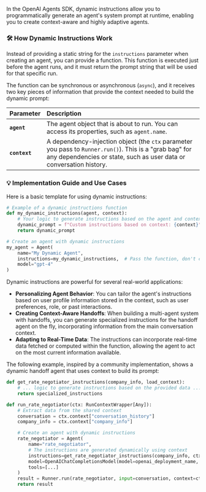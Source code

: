 In the OpenAI Agents SDK, dynamic instructions allow you to programmatically generate an agent's system prompt at runtime, enabling you to create context-aware and highly adaptive agents.

### 🛠️ How Dynamic Instructions Work

Instead of providing a static string for the `instructions` parameter when creating an agent, you can provide a function. This function is executed just before the agent runs, and it must return the prompt string that will be used for that specific run.

The function can be synchronous or asynchronous (`async`), and it receives two key pieces of information that provide the context needed to build the dynamic prompt:

| Parameter | Description |
| :--- | :--- |
| **`agent`** | The agent object that is about to run. You can access its properties, such as `agent.name`. |
| **`context`** | A dependency-injection object (the `ctx` parameter you pass to `Runner.run()`). This is a "grab bag" for any dependencies or state, such as user data or conversation history. |

### 💡 Implementation Guide and Use Cases

Here is a basic template for using dynamic instructions:

```python
# Example of a dynamic instructions function
def my_dynamic_instructions(agent, context):
    # Your logic to generate instructions based on the agent and context
    dynamic_prompt = f"Custom instructions based on context: {context}"
    return dynamic_prompt

# Create an agent with dynamic instructions
my_agent = Agent(
    name="My Dynamic Agent",
    instructions=my_dynamic_instructions,  # Pass the function, don't call it
    model="gpt-4"
)
```

Dynamic instructions are powerful for several real-world applications:

- **Personalizing Agent Behavior**: You can tailor the agent's instructions based on user profile information stored in the context, such as user preferences, role, or past interactions.
- **Creating Context-Aware Handoffs**: When building a multi-agent system with handoffs, you can generate specialized instructions for the handoff agent on the fly, incorporating information from the main conversation context.
- **Adapting to Real-Time Data**: The instructions can incorporate real-time data fetched or computed within the function, allowing the agent to act on the most current information available.

The following example, inspired by a community implementation, shows a dynamic handoff agent that uses context to build its prompt:

```python
def get_rate_negotiator_instructions(company_info, load_context):
    # ... logic to generate instructions based on the provided data ...
    return specialized_instructions

def run_rate_negotiator(ctx: RunContextWrapper[Any]):
    # Extract data from the shared context
    conversation = ctx.context["conversation_history"]
    company_info = ctx.context["company_info"]

    # Create an agent with dynamic instructions
    rate_negotiator = Agent(
        name="rate_negotiator",
        # The instructions are generated dynamically using context
        instructions=get_rate_negotiator_instructions(company_info, ctx.context["load_context"]),
        model=OpenAIChatCompletionsModel(model=openai_deployment_name, openai_client=azure_client),
        tools=[...]
    )
    result = Runner.run(rate_negotiator, input=conversation, context=ctx.context)
    return result
```
